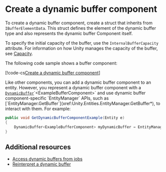 # Create a dynamic buffer component

To create a dynamic buffer component, create a struct that inherits from `IBufferElementData`. This struct defines the element of the dynamic buffer type and also represents the dynamic buffer Component itself.

To specify the initial capacity of the buffer, use the `InternalBufferCapacity` attribute. For information on how Unity manages the capacity of the buffer, see [Capacity](components-buffer-introducing.md).

The following code sample shows a buffer component:

[!code-cs[Create a dynamic buffer component](../DocCodeSamples.Tests/CreateComponentExamples.cs#buffer)]

Like other components, you can add a dynamic buffer component to an entity. However, you represent a dynamic buffer component with a [`DynamicBuffer`](xref:Unity.Entities.DynamicBuffer`1)`<ExampleBufferComponent>` and use dynamic buffer component-specific `EntityManager` APIs, such as [`EntityManager.GetBuffer<T>`](xref:Unity.Entities.EntityManager.GetBuffer*), to interact with them. For example:

```c#
public void GetDynamicBufferComponentExample(Entity e)
{
	DynamicBuffer<ExampleBufferComponent> myDynamicBuffer = EntityManager.GetBuffer<ExampleBufferComponent>(e);
} 
```

## Additional resources

* [Access dynamic buffers from jobs](components-buffer-jobs.md)
* [Reinterpret a dynamic buffer](components-buffer-reinterpret.md)